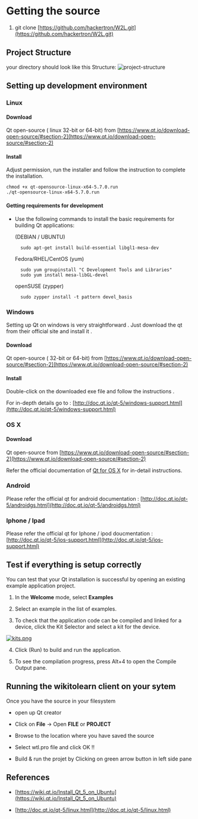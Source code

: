 # Getting the source 

1. git clone [https://github.com/hackertron/W2L.git](https://github.com/hackertron/W2L.git)


## Project Structure

your directory should look like this 
Structure: ![project-structure](https://camo.githubusercontent.com/3023d1503bef4c19b33f4a25d81cff1c28b8f8aa/68747470733a2f2f73332e706f7374696d672e6f72672f6b386477693532777a2f7374727563747572652e706e672e "Title")


## Setting up development environment 

### Linux 

#### Download 

Qt open-source ( linux 32-bit or 64-bit) from [https://www.qt.io/download-open-source/#section-2](https://www.qt.io/download-open-source/#section-2)


#### Install

Adjust permission, run the installer and follow the instruction to complete the installation.

	chmod +x qt-opensource-linux-x64-5.7.0.run
	./qt-opensource-linux-x64-5.7.0.run
 

#### Getting requirements for development 

- Use the following commands to install the basic requirements for building Qt applications:

	(DEBIAN / UBUNTU)

		sudo apt-get install build-essential libgl1-mesa-dev

	Fedora/RHEL/CentOS (yum)

		sudo yum groupinstall "C Development Tools and Libraries"
		sudo yum install mesa-libGL-devel

	openSUSE (zypper)

		sudo zypper install -t pattern devel_basis




### Windows

Setting up Qt on windows is very straightforward .  Just download the qt from their official site and install it .

#### Download 

Qt open-source (  32-bit or 64-bit) from [https://www.qt.io/download-open-source/#section-2](https://www.qt.io/download-open-source/#section-2)


#### Install

Double-click on the downloaded exe file and follow the instructions . 

For in-depth details go to : [http://doc.qt.io/qt-5/windows-support.html](http://doc.qt.io/qt-5/windows-support.html)



### OS X 

#### Download 

Qt open-source  from [https://www.qt.io/download-open-source/#section-2](https://www.qt.io/download-open-source/#section-2)

Refer the official documentation of [Qt for OS X](http://doc.qt.io/qt-5/osx.html) for in-detail instructions.


### Android 

Please refer the official qt for android documentation : [http://doc.qt.io/qt-5/androidgs.html](http://doc.qt.io/qt-5/androidgs.html)


### Iphone / Ipad

Please refer the official qt for Iphone / ipod doucmentation : [http://doc.qt.io/qt-5/ios-support.html](http://doc.qt.io/qt-5/ios-support.html)




## Test if everything is setup correctly 

You can test that your Qt installation is successful by opening an existing example application project.


1. In the **Welcome** mode, select **Examples**

2. Select an example in the list of examples.

3. To check that the application code can be compiled and linked for a device, click the Kit Selector and select a kit for the device.

[![kits.png](https://s3.postimg.org/j4dyj9u43/kits.png)](https://postimg.org/image/972xq7mi7/)

4. Click  (Run) to build and run the application.

5. To see the compilation progress, press Alt+4 to open the Compile Output pane.


## Running the wikitolearn client on your sytem 

Once you have the source in your filesystem 

- open up Qt creator 

- Click on **File** -> Open **FILE** or **PROJECT**

- Browse to the location where you have saved the source 

- Select wtl.pro file and click OK !!

- Build & run the projet by Clicking on green arrow button in left side pane 


## References

- [https://wiki.qt.io/Install_Qt_5_on_Ubuntu](https://wiki.qt.io/Install_Qt_5_on_Ubuntu)

- [http://doc.qt.io/qt-5/linux.html](http://doc.qt.io/qt-5/linux.html)
